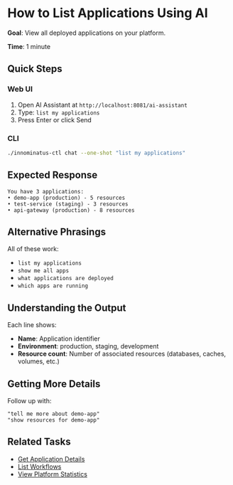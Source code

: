 # How to List Applications Using AI

**Goal**: View all deployed applications on your platform.

**Time**: 1 minute

## Quick Steps

### Web UI
1. Open AI Assistant at `http://localhost:8081/ai-assistant`
2. Type: `list my applications`
3. Press Enter or click Send

### CLI
```bash
./innominatus-ctl chat --one-shot "list my applications"
```

## Expected Response

```
You have 3 applications:
• demo-app (production) - 5 resources
• test-service (staging) - 3 resources
• api-gateway (production) - 8 resources
```

## Alternative Phrasings

All of these work:
- `list my applications`
- `show me all apps`
- `what applications are deployed`
- `which apps are running`

## Understanding the Output

Each line shows:
- **Name**: Application identifier
- **Environment**: production, staging, development
- **Resource count**: Number of associated resources (databases, caches, volumes, etc.)

## Getting More Details

Follow up with:
```
"tell me more about demo-app"
"show resources for demo-app"
```

## Related Tasks

- [Get Application Details](./get-application-details.md)
- [List Workflows](./list-workflows.md)
- [View Platform Statistics](./view-statistics.md)
